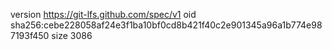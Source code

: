 version https://git-lfs.github.com/spec/v1
oid sha256:cebe228058af24e3f1ba10bf0cd8b421f40c2e901345a96a1b774e987193f450
size 3086
